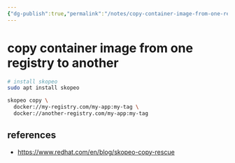 ```yaml
---
{"dg-publish":true,"permalink":"/notes/copy-container-image-from-one-registry-to-another/"}
---
```


# copy container image from one registry to another

```sh
# install skopeo
sudo apt install skopeo

skopeo copy \
  docker://my-registry.com/my-app:my-tag \
  docker://another-registry.com/my-app:my-tag
```



## references

- <https://www.redhat.com/en/blog/skopeo-copy-rescue>